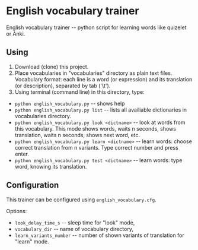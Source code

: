 # English vocabulary trainer

English vocabulary trainer -- python script for learning words like quizelet or Anki.

## Using

1. Download (clone) this project.
2. Place vocabularies in "vocabularies" directory as plain text files.
Vocabulary format: each line is a word (or expression) and its translation (or description), separated by tab ('\t').
3. Using terminal (command line) in this directory, type:
- `python english_vocabulary.py` -- shows help
- `python english_vocabulary.py list` -- lists all availiable dictionaries in vocabularies directory.
- `python english_vocabulary.py look <dictname>` -- look at words from this vocabulary. This mode shows words, waits n seconds, shows translation, waits n seconds, shows next word, etc.
- `python english_vocabulary.py learn <dictname>` -- learn words: choose correct translation from n variants. Type correct number and press enter.
- `python english_vocabulary.py test <dictname>` -- learn words: type word, knowing its translation.

## Configuration

This trainer can be configured using `english_vocabulary.cfg`.

Options:
- `look_delay_time_s` -- sleep time for "look" mode,
- `vocabulary_dir` -- name of vocabulary directory,
- `learn_variants_number` -- number of shown variants of translation for "learn" mode.
